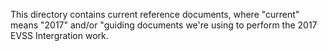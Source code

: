 This directory contains current reference documents, where "current" means "2017" and/or "guiding documents we're using to perform the 2017 EVSS Intergration work.
